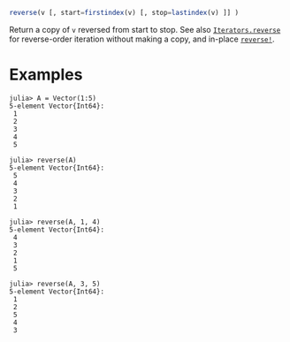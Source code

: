 ```julia
reverse(v [, start=firstindex(v) [, stop=lastindex(v) ]] )
```

Return a copy of `v` reversed from start to stop.  See also [`Iterators.reverse`](@ref) for reverse-order iteration without making a copy, and in-place [`reverse!`](@ref).

# Examples

```jldoctest
julia> A = Vector(1:5)
5-element Vector{Int64}:
 1
 2
 3
 4
 5

julia> reverse(A)
5-element Vector{Int64}:
 5
 4
 3
 2
 1

julia> reverse(A, 1, 4)
5-element Vector{Int64}:
 4
 3
 2
 1
 5

julia> reverse(A, 3, 5)
5-element Vector{Int64}:
 1
 2
 5
 4
 3
```
